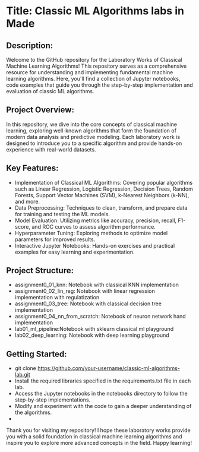 # Title: Classic ML Algorithms labs in Made
## Description:
Welcome to the GitHub repository for the Laboratory Works of Classical Machine Learning Algorithms! This repository serves as a comprehensive resource for understanding and implementing fundamental machine learning algorithms. Here, you'll find a collection of Jupyter notebooks, code examples that guide you through the step-by-step implementation and evaluation of classic ML algorithms.

## Project Overview:
In this repository, we dive into the core concepts of classical machine learning, exploring well-known algorithms that form the foundation of modern data analysis and predictive modeling. Each laboratory work is designed to introduce you to a specific algorithm and provide hands-on experience with real-world datasets.

## Key Features:
- Implementation of Classical ML Algorithms: Covering popular algorithms such as Linear Regression, Logistic Regression, Decision Trees, Random Forests, Support Vector Machines (SVM), k-Nearest Neighbors (k-NN), and more.
 - Data Preprocessing: Techniques to clean, transform, and prepare data for training and testing the ML models.
 - Model Evaluation: Utilizing metrics like accuracy, precision, recall, F1-score, and ROC curves to assess algorithm performance.
 - Hyperparameter Tuning: Exploring methods to optimize model parameters for improved results.
 -  Interactive Jupyter Notebooks: Hands-on exercises and practical examples for easy learning and experimentation.

## Project Structure:
 - assignment0_01_knn: Notebook with classical KNN implementation
 - assignment0_02_lin_reg: Notebook with linear regression implementation with regulatization
 - assignment0_03_tree: Notebook with classical decision tree  implementation
 - assignment0_04_nn_from_scratch: Notebook of neuron network hand implementation
 - lab01_ml_pipeline:Notebook with sklearn classical ml playground
 - lab02_deep_learning: Notebook with deep learning playground

## Getting Started:
 - git clone https://github.com/your-username/classic-ml-algorithms-lab.git
 - Install the required libraries specified in the requirements.txt file in each lab.
 - Access the Jupyter notebooks in the notebooks directory to follow the step-by-step implementations.
 - Modify and experiment with the code to gain a deeper understanding of the algorithms.
 - 
Thank you for visiting my repository! I hope these laboratory works provide you with a solid foundation in classical machine learning algorithms and inspire you to explore more advanced concepts in the field. Happy learning!
